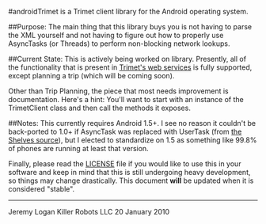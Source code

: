 #androidTrimet is a Trimet client library for the Android operating system.

##Purpose:
The main thing that this library buys you is not having to parse the XML yourself and not having to figure out how to properly use AsyncTasks (or
Threads) to perform non-blocking network lookups.


##Current State:
This is actively being worked on library. Presently, all of the functionality that is present in [Trimet's web services](http://developer.trimet.org/ws_docs/) is fully supported, except planning a trip (which will be coming soon).

Other than Trip Planning, the piece that most needs improvement is documentation. Here's a hint: You'll want to start with an instance of the TrimetClient class and then call the methods it exposes.


##Notes:
This currently requires Android 1.5+. I see no reason it couldn't be back-ported to 1.0+ if AsyncTask was replaced with UserTask (from [the Shelves source](http://code.google.com/p/shelves/source/browse/trunk/Shelves/src/org/curiouscreature/android/shelves/util/UserTask.java)), but I elected to standardize on 1.5 as something like 99.8% of phones are running at least that version.

Finally, please read the [LICENSE](http://github.com/fixedd/androidTrimet/raw/master/LICENSE) file if you would like to use this in your software and keep in mind that this is still undergoing heavy development, so things may change drastically. This document **will** be updated when it is considered "stable".

---

Jeremy Logan
Killer Robots LLC
20 January 2010

